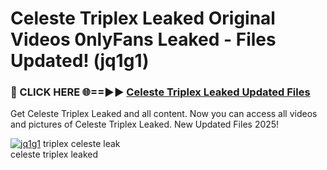 # Celeste Triplex Leaked Original Videos 0nlyFans Leaked - Files Updated! (jq1g1)

<h3>🔴 CLICK HERE 🌐==►► <a href="https://tinyurl.com/4seja8ks" rel="nofollow">Celeste Triplex Leaked Updated Files</a></h3>

Get Celeste Triplex Leaked and all content. Now you can access all videos and pictures of Celeste Triplex Leaked. New Updated Files 2025!

[![jq1g1](https://i.imgur.com/EWjZXRe.gif)](https://tinyurl.com/4seja8ks)
triplex celeste leak<br>
celeste triplex leaked